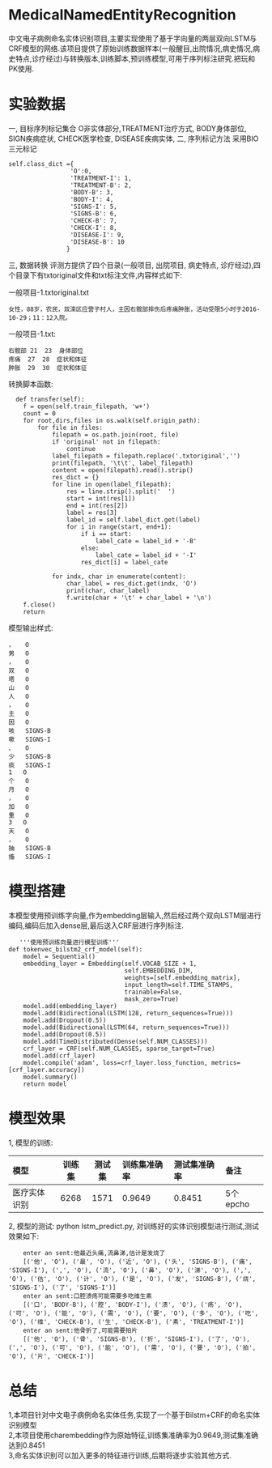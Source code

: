 # MedicalNamedEntityRecognition
中文电子病例命名实体识别项目,主要实现使用了基于字向量的两层双向LSTM与CRF模型的网络.该项目提供了原始训练数据样本(一般醒目,出院情况,病史情况,病史特点,诊疗经过)与转换版本,训练脚本,预训练模型,可用于序列标注研究.把玩和PK使用.

# 实验数据
一, 目标序列标记集合
    O非实体部分,TREATMENT治疗方式, BODY身体部位, SIGN疾病症状, CHECK医学检查, DISEASE疾病实体,
二, 序列标记方法
    采用BIO三元标记


    self.class_dict ={
                     'O':0,
                     'TREATMENT-I': 1,
                     'TREATMENT-B': 2,
                     'BODY-B': 3,
                     'BODY-I': 4,
                     'SIGNS-I': 5,
                     'SIGNS-B': 6,
                     'CHECK-B': 7,
                     'CHECK-I': 8,
                     'DISEASE-I': 9,
                     'DISEASE-B': 10
                    }



三, 数据转换
    评测方提供了四个目录(一般项目, 出院项目, 病史特点, 诊疗经过),四个目录下有txtoriginal文件和txt标注文件,内容样式如下:

一般项目-1.txtoriginal.txt

    女性，88岁，农民，双滦区应营子村人，主因右髋部摔伤后疼痛肿胀，活动受限5小时于2016-10-29；11：12入院。
一般项目-1.txt:

    右髋部	21	23	身体部位
    疼痛	27	28	症状和体征
    肿胀	29	30	症状和体征

转换脚本函数:

      def transfer(self):
        f = open(self.train_filepath, 'w+')
        count = 0
        for root,dirs,files in os.walk(self.origin_path):
            for file in files:
                filepath = os.path.join(root, file)
                if 'original' not in filepath:
                    continue
                label_filepath = filepath.replace('.txtoriginal','')
                print(filepath, '\t\t', label_filepath)
                content = open(filepath).read().strip()
                res_dict = {}
                for line in open(label_filepath):
                    res = line.strip().split('	')
                    start = int(res[1])
                    end = int(res[2])
                    label = res[3]
                    label_id = self.label_dict.get(label)
                    for i in range(start, end+1):
                        if i == start:
                            label_cate = label_id + '-B'
                        else:
                            label_cate = label_id + '-I'
                        res_dict[i] = label_cate

                for indx, char in enumerate(content):
                    char_label = res_dict.get(indx, 'O')
                    print(char, char_label)
                    f.write(char + '\t' + char_label + '\n')
        f.close()
        return

模型输出样式:

    ，	O
    男	O
    ，	O
    双	O
    塔	O
    山	O
    人	O
    ，	O
    主	O
    因	O
    咳	SIGNS-B
    嗽	SIGNS-I
    、	O
    少	SIGNS-B
    痰	SIGNS-I
    1	O
    个	O
    月	O
    ，	O
    加	O
    重	O
    3	O
    天	O
    ，	O
    抽	SIGNS-B
    搐	SIGNS-I


# 模型搭建
   本模型使用预训练字向量,作为embedding层输入,然后经过两个双向LSTM层进行编码,编码后加入dense层,最后送入CRF层进行序列标注.

       '''使用预训练向量进行模型训练'''
    def tokenvec_bilstm2_crf_model(self):
        model = Sequential()
        embedding_layer = Embedding(self.VOCAB_SIZE + 1,
                                    self.EMBEDDING_DIM,
                                    weights=[self.embedding_matrix],
                                    input_length=self.TIME_STAMPS,
                                    trainable=False,
                                    mask_zero=True)
        model.add(embedding_layer)
        model.add(Bidirectional(LSTM(128, return_sequences=True)))
        model.add(Dropout(0.5))
        model.add(Bidirectional(LSTM(64, return_sequences=True)))
        model.add(Dropout(0.5))
        model.add(TimeDistributed(Dense(self.NUM_CLASSES)))
        crf_layer = CRF(self.NUM_CLASSES, sparse_target=True)
        model.add(crf_layer)
        model.compile('adam', loss=crf_layer.loss_function, metrics=[crf_layer.accuracy])
        model.summary()
        return model


# 模型效果  
1, 模型的训练:  

   | 模型 | 训练集 | 测试集 |训练集准确率 |测试集准确率 |备注|
   | :--- | :---: | :---: | :--- |:--- |:--- |
   | 医疗实体识别 | 6268 | 1571| 0.9649|0.8451|5个epcho|


2, 模型的测试:
    python lstm_predict.py, 对训练好的实体识别模型进行测试,测试效果如下:

        enter an sent:他最近头痛,流鼻涕,估计是发烧了
        [('他', 'O'), ('最', 'O'), ('近', 'O'), ('头', 'SIGNS-B'), ('痛', 'SIGNS-I'), (',', 'O'), ('流', 'O'), ('鼻', 'O'), ('涕', 'O'), (',', 'O'), ('估', 'O'), ('计', 'O'), ('是', 'O'), ('发', 'SIGNS-B'), ('烧', 'SIGNS-I'), ('了', 'SIGNS-I')]
        enter an sent:口腔溃疡可能需要多吃维生素
        [('口', 'BODY-B'), ('腔', 'BODY-I'), ('溃', 'O'), ('疡', 'O'), ('可', 'O'), ('能', 'O'), ('需', 'O'), ('要', 'O'), ('多', 'O'), ('吃', 'O'), ('维', 'CHECK-B'), ('生', 'CHECK-B'), ('素', 'TREATMENT-I')]
        enter an sent:他骨折了,可能需要拍片
        [('他', 'O'), ('骨', 'SIGNS-B'), ('折', 'SIGNS-I'), ('了', 'O'), (',', 'O'), ('可', 'O'), ('能', 'O'), ('需', 'O'), ('要', 'O'), ('拍', 'O'), ('片', 'CHECK-I')]

# 总结    
1,本项目针对中文电子病例命名实体任务,实现了一个基于Bilstm+CRF的命名实体识别模型  
2,本项目使用charembedding作为原始特征,训练集准确率为0.9649,测试集准确达到0.8451  
3,命名实体识别可以加入更多的特征进行训练,后期将逐步实验其他方式.  












